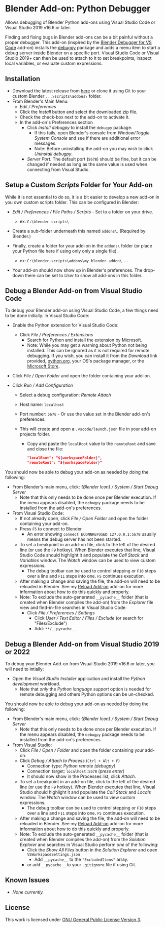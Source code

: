 # Blender Add-on: Python Debugger

Allows debugging of Blender Python add-ons using Visual Studio Code or Visual Studio 2019 v16.6 or later.

Finding and fixing bugs in Blender add-ons can be a bit painful without a proper debugger. This add-on (inspired by the [Blender Debugger for VS Code](https://github.com/AlansCodeLog/blender-debugger-for-vscode) add-on) installs the [debugpy](https://github.com/microsoft/debugpy) package and adds a menu item to start a debug server inside Blender on a specific port. Visual Studio Code or Visual Studio 2019+ can then be used to attach to it to set breakpoints, inspect local variables, or evaluate custom expressions.

## Installation

* Download the latest release from [here](https://github.com/hextantstudios/hextant_python_debugger/releases/latest/download/hextant_python_debugger.zip) or clone it using Git to your custom Blender `...\scripts\addons\` folder.
* From Blender's Main Menu:
  * *Edit / Preferences*
  * Click the *Install* button and select the downloaded zip file.
  * Check the check-box next to the add-on to activate it.
  * In the add-on's Preferences section
    * Click *Install debugpy* to install the `debugpy` package.
      * If this fails, open Blender's console from *Window/Toggle System Console* and see if there are additional error messages.
      * Note: Before uninstalling the add-on you may wish to click *Uninstall debugpy*.
    * *Server Port:* The default port (`5678`) should be fine, but it can be changed if needed as long as the same value is used when connecting from Visual Studio.

## Setup a Custom *Scripts* Folder for Your Add-on

While it is not essential to do so, it is a bit easier to develop a new add-on in you own custom scripts folder. This can be configured in Blender:

* *Edit / Preferences / File Paths / Scripts* - Set to a folder on your drive. 
  * ex: `C:\blender-scripts\`

* Create a sub-folder underneath this named `addons\`. (Required by Blender.)
* Finally, create a folder for your add-on in the `addons\` folder (or place your Python file here if using only only a single file).
  * ex: `C:\blender-scripts\addons\my_blender_addon\...`

* Your add-on should now show up in Blender's preferences. The drop-down there can be set to *User* to show all add-ons in this folder.

## Debug a Blender Add-on from Visual Studio Code

To debug your Blender add-on using Visual Studio Code, a few things need to be done initially. In Visual Studio Code:

* Enable the Python extension for Visual Studio Code:

  * Click *File / Preferences / Extensions*
    * Search for Python and install the extension by Microsoft.
    * Note: While you may get a warning about Python not being installed. This can be ignored as it is not required for remote debugging. If you wish, you can install it from the *Download* link provided, [python.org](https://www.python.org/downloads/), your OS's package manager, or the [Microsoft Store](https://apps.microsoft.com/store/search/python?hl=en-us&gl=US).

* Click *File / Open Folder* and open the folder containing your add-on.

* Click *Run / Add Configuration*

  * Select a debug configuration: *Remote Attach*

  * Host name: `localhost`

  * Port number: `5678` - Or use the value set in the Blender add-on's preferences.

  * This will create and open a `.vscode/launch.json` file in your add-on projects folder.

    * Copy and paste the `localRoot` value to the `remoteRoot` and save and close the file:
      ```json
      "localRoot": "${workspaceFolder}",
      "remoteRoot": "${workspaceFolder}"
      ```

You should now be able to debug your add-on as needed by doing the following:

* From Blender's main menu, click: *{Blender Icon} / System / Start Debug Server*
  * Note that this only needs to be done once per Blender execution. If the menu appears disabled, the `debugpy` package needs to be installed from the add-on's preferences.
* From Visual Studio Code:
  * If not already open, click *File / Open Folder* and open the folder containing your add-on.
  * Press `F5` to connect to Blender
    * An error showing `connect ECONNREFUSED 127.0.0.1:5678` usually means the debug server has not been started.
  * To set a breakpoint in an add-on file, click to the left of the desired line (or use the `F9` hotkey). When Blender executes that line, Visual Studio Code should highlight it and populate the *Call Stack* and *Variables* window. The *Watch* window can be used to view custom expressions.
    * The debug toolbar can be used to control stepping or `F10` steps over a line and `F11` steps into one. `F5` continues execution.
  * After making a change and saving the file, the add-on will need to be reloaded in Blender. See my [Reload Add-on](https://github.com/hextantstudios/hextant_reload_addon) add-on for more information about how to do this quickly and properly.
  * Note: To exclude the auto-generated `__pycache__` folder (that is created when Blender compiles the add-on) from the *Explorer* file view and find-in-file searches in Visual Studio Code:
    * Click *File / Preferences / Settings*
      * Click  *User / Text Editor / Files / Exclude* (or search for "Files/Exclude")
      * Add: `**/__pycache__`

## Debug a Blender Add-on from Visual Studio 2019 or 2022

To debug your Blender Add-on from Visual Studio 2019 v16.6 or later, you will need to intially:

* Open the *Visual Studio Installer* application and install the *Python development* workload.
  * Note that *only* the *Python language support* option is needed for remote debugging and others Python options can be un-checked.

You should now be able to debug your add-on as needed by doing the following:

* From Blender's main menu, click: *{Blender Icon} / System / Start Debug Server*
  * Note that this only needs to be done once per Blender execution. If the menu appears disabled, the `debugpy` package needs to be installed from the add-on's preferences.
* From Visual Studio:
  * Click *File / Open / Folder* and open the folder containing your add-on.
  * Click *Debug / Attach to Process* (`Ctrl + Alt + P`)
    * Connection type: *Python remote (debugpy)*
    * Connection target: `localhost:5678` (*press enter*)
    * It should now show in the Processes list, click *Attach*.
  * To set a breakpoint in an add-on file, click to the left of the desired line (or use the `F9` hotkey). When Blender executes that line, Visual Studio should highlight it and populate the *Call Stack* and *Locals* window. The *Watch* window can be used to view custom expressions.
    * The debug toolbar can be used to control stepping or `F10` steps over a line and `F11` steps into one. `F5` continues execution.
  * After making a change and saving the file, the add-on will need to be reloaded in Blender. See my [Reload Add-on](https://github.com/hextantstudios/hextant_reload_addon) add-on for more information about how to do this quickly and properly.
  * Note: To exclude the auto-generated `__pycache__` folder (that is created when Blender compiles the add-on) from the *Solution Explorer* and searches in Visual Studio perform *one* of the following:
    * Click the *Show All Files* button in the *Solution Explorer* and open `VSWorkspaceSettings.json` 
      * Add  `__pycache__` to the `"ExcludedItems"` array.
    * *or* add `__pycache__` to your `.gitignore` file if using Git.

## Known Issues

* *None currently.*

## License

This work is licensed under [GNU General Public License Version 3](https://download.blender.org/release/GPL3-license.txt).